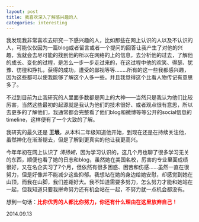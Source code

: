 ```yaml
---
layout: post
title: 我喜欢深入了解感兴趣的人
categories: interesting
---
```


我发现我非常喜欢去研究一下感兴趣的人，比如那些在网上认识的人以及不认识的人，可能仅仅因为一篇blog或者留言或者一个提问的回答让我产生了对他的兴趣，我就会去尽可能的找到他的所以在网络的上的信息，去分析他的过去，了解他的成长、变化的过程，是怎么一步一步走过来的，在这过程中他的欢笑、得瑟、犹豫、彷徨和挣扎，获得的成功，遭受的鄙视等等........所有的这一些我都感兴趣，因为这些都可以使我能够了解这个人多一些。并且我觉得这个比看人物传记有意思多了。

不过到目前为止我研究的人里面多数都是网上的大神——当然只是我认为他们比较厉害，当然这些最初的起源就是我认为他们的技术很好、或者观点很有意思，所以去更多的了解他们，我通常都会完整看了他们blog和微博等等公开的social信息的timeline，这样便有了一个大致的了解。

我研究的最久还是 **王垠**，从本科二年级知道他开始，到现在还是在持续关注他，虽然神化在渐渐褪去，但是了解到更真实的他让我更高兴。

今年年初在网上认识了 *清扬婉*，因为学习认识的，这几个月也聊了很多学习无关的东西，顺便也看了她的日志和blog，虽然她在美国名校，厉害的专业里面成绩很好，又在名企实习了7个月，但依然有很多困惑、困苦和伤感......虽然一直在很努力，但是好像并不能减少这些抑郁。我想站在她的身边给她安慰，却感觉到她在山顶，而我在山脚，我们差距好大。我不知道需要多努力，怎么努力才能和她站在一起，但我知道只要我拼命努力还有机会站在一起，不努力就一点机会都没有。

想到一句话：<font color="red">**比你优秀的人都比你努力，你还有什么理由在这里放弃自己！**</font>

2014.09.13
